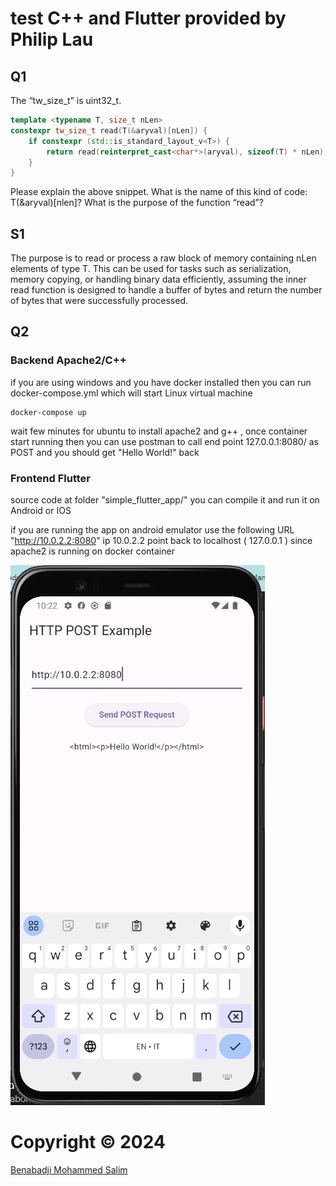 # test C++ and Flutter provided by Philip Lau

## Q1

The “tw_size_t” is uint32_t.

```cpp
template <typename T, size_t nLen>
constexpr tw_size_t read(T(&aryval)[nLen]) {
    if constexpr (std::is_standard_layout_v<T>) {
        return read(reinterpret_cast<char*>(aryval), sizeof(T) * nLen);
    }
}
```

Please explain the above snippet. What is the name of this kind of code: T(&aryval)[nlen]? What is the purpose of the function “read”?

## S1

The purpose is to read or process a raw block of memory containing nLen elements of type T. This can be used for tasks such as serialization, memory copying, or handling binary data efficiently, assuming the inner read function is designed to handle a buffer of bytes and return the number of bytes that were successfully processed.


## Q2

### Backend Apache2/C++

if you are using windows and you have docker installed then you can run docker-compose.yml which will start Linux virtual machine

```
docker-compose up
```

wait few minutes for ubuntu to install apache2 and g++ , once container start running then you can use postman to call end point 
127.0.0.1:8080/ as POST and you should get "Hello World!" back 

### Frontend Flutter

source code at folder "simple_flutter_app/"
you can compile it and run it on Android or IOS 

if you are running the app on android emulator use the following URL "http://10.0.2.2:8080"
ip 10.0.2.2 point back to localhost ( 127.0.0.1 ) since apache2 is running on docker container


![Android emulator](https://raw.githubusercontent.com/salim97/C-and-Flutter/main/qemu-system-x86_64_F8c2tJa0vX.png)

# Copyright © 2024

[Benabadji Mohammed Salim](https://github.com/salim97)

